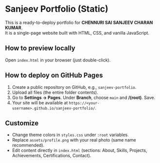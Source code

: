 # Sanjeev Portfolio (Static)

This is a ready-to-deploy portfolio for **CHENNURI SAI SANJEEV CHARAN KUMAR**.  
It is a single-page website built with HTML, CSS, and vanilla JavaScript.

## How to preview locally
Open `index.html` in your browser (just double-click).

## How to deploy on GitHub Pages
1. Create a public repository on GitHub, e.g., `sanjeev-portfolio`.
2. Upload all files (the entire folder contents).
3. Go to **Settings → Pages**. Under **Branch**, choose `main` and **/(root)**. Save.
4. Your site will be available at `https://<your-username>.github.io/sanjeev-portfolio/`.

## Customize
- Change theme colors in `styles.css` under `:root` variables.
- Replace `assets/profile.png` with your real photo (same name recommended).
- Edit content directly in `index.html` (sections: About, Skills, Projects, Achievements, Certifications, Contact).
